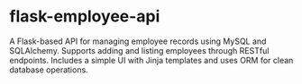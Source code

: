 # flask-employee-api
A Flask-based API for managing employee records using MySQL and SQLAlchemy. Supports adding and listing employees through RESTful endpoints. Includes a simple UI with Jinja templates and uses ORM for clean database operations.
